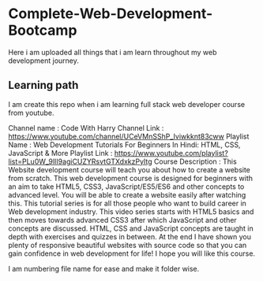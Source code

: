 # Complete-Web-Development-Bootcamp
Here i am uploaded all things that i am learn throughout my web development journey.

## Learning path

I am create this repo when i am learning full stack web developer course from youtube.


Channel name : Code With Harry
Channel Link : https://www.youtube.com/channel/UCeVMnSShP_Iviwkknt83cww
Playlist Name : Web Development Tutorials For Beginners In Hindi: HTML, CSS, JavaScript & More
Playlist Link : https://www.youtube.com/playlist?list=PLu0W_9lII9agiCUZYRsvtGTXdxkzPyItg
Course Description : This Website development course will teach you about how to create a website from scratch. This web development course is designed for beginners with an aim to take HTML5, CSS3, JavaScript/ES5/ES6 and other concepts to advanced level. You will be able to create a website easily after watching this. This tutorial series is for all those people who want to build career in Web development industry. This video series starts with HTML5 basics and then moves towards advanced CSS3 after which JavaScript and other concepts are discussed. HTML, CSS and JavaScript concepts are taught in depth with exercises and quizzes in between. At the end I have shown you plenty of responsive beautiful websites with source code so that you can gain confidence in web development for life! I hope you will like this course.


I am numbering file name for ease and make it folder wise.
